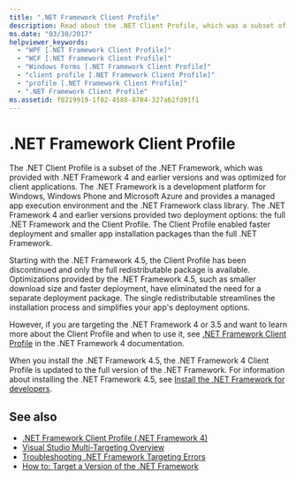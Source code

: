 ```yaml
---
title: ".NET Framework Client Profile"
description: Read about the .NET Client Profile, which was a subset of .NET that was provided in version 4 and earlier editions of .NET.
ms.date: "03/30/2017"
helpviewer_keywords: 
  - "WPF [.NET Framework Client Profile]"
  - "WCF [.NET Framework Client Profile]"
  - "Windows Forms [.NET Framework Client Profile]"
  - "client profile [.NET Framework Client Profile]"
  - "profile [.NET Framework Client Profile]"
  - ".NET Framework Client Profile"
ms.assetid: f0219919-1f02-4588-8704-327a62fd91f1
---
```

# .NET Framework Client Profile
The .NET Client Profile is a subset of the .NET Framework, which was provided with .NET Framework 4 and earlier versions and was optimized for client applications. The .NET Framework is a development platform for Windows, Windows Phone and Microsoft Azure and provides a managed app execution environment and the .NET Framework class library. The .NET Framework 4 and earlier versions provided two deployment options: the full .NET Framework and the Client Profile. The Client Profile enabled faster deployment and smaller app installation packages than the full .NET Framework.  
  
 Starting with the .NET Framework 4.5, the Client Profile has been discontinued and only the full redistributable package is available. Optimizations provided by the .NET Framework 4.5, such as smaller download size and faster deployment, have eliminated the need for a separate deployment package. The single redistributable streamlines the installation process and simplifies your app's deployment options.  
  
 However, if you are targeting the .NET Framework 4 or 3.5 and want to learn more about the Client Profile and when to use it, see [.NET Framework Client Profile](https://docs.microsoft.com/previous-versions/dotnet/netframework-4.0/cc656912%28v=vs.100%29) in the .NET Framework 4 documentation.  
  
 When you install the .NET Framework 4.5, the .NET Framework 4 Client Profile is updated to the full version of the .NET Framework. For information about installing the .NET Framework 4.5, see [Install the .NET Framework for developers](../install/guide-for-developers.md).  
  
## See also

- [.NET Framework Client Profile (.NET Framework 4)](https://docs.microsoft.com/previous-versions/dotnet/netframework-4.0/cc656912%28v=vs.100%29)
- [Visual Studio Multi-Targeting Overview](/visualstudio/ide/visual-studio-multi-targeting-overview)
- [Troubleshooting .NET Framework Targeting Errors](/visualstudio/msbuild/troubleshooting-dotnet-framework-targeting-errors)
- [How to: Target a Version of the .NET Framework](/visualstudio/ide/visual-studio-multi-targeting-overview)
